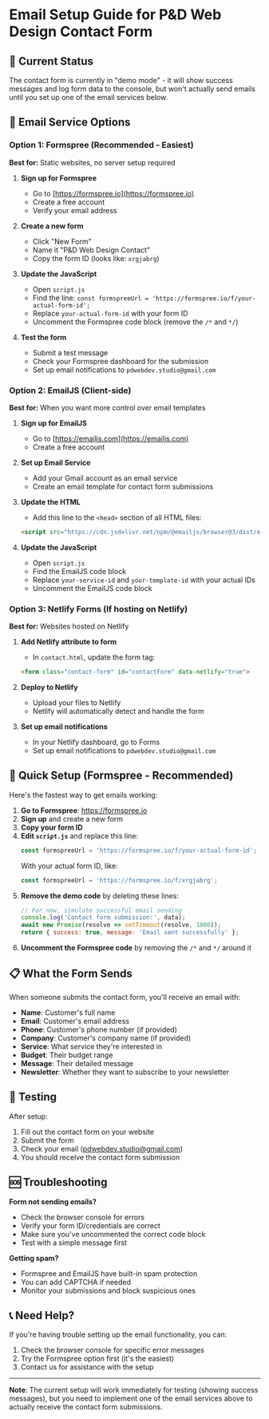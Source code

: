 # Email Setup Guide for P&D Web Design Contact Form

## 🚨 Current Status
The contact form is currently in "demo mode" - it will show success messages and log form data to the console, but won't actually send emails until you set up one of the email services below.

## 📧 Email Service Options

### Option 1: Formspree (Recommended - Easiest)
**Best for:** Static websites, no server setup required

1. **Sign up for Formspree**
   - Go to [https://formspree.io](https://formspree.io)
   - Create a free account
   - Verify your email address

2. **Create a new form**
   - Click "New Form"
   - Name it "P&D Web Design Contact"
   - Copy the form ID (looks like: `xrgjabrg`)

3. **Update the JavaScript**
   - Open `script.js`
   - Find the line: `const formspreeUrl = 'https://formspree.io/f/your-actual-form-id';`
   - Replace `your-actual-form-id` with your form ID
   - Uncomment the Formspree code block (remove the `/*` and `*/`)

4. **Test the form**
   - Submit a test message
   - Check your Formspree dashboard for the submission
   - Set up email notifications to `pdwebdev.studio@gmail.com`

### Option 2: EmailJS (Client-side)
**Best for:** When you want more control over email templates

1. **Sign up for EmailJS**
   - Go to [https://emailjs.com](https://emailjs.com)
   - Create a free account

2. **Set up Email Service**
   - Add your Gmail account as an email service
   - Create an email template for contact form submissions

3. **Update the HTML**
   - Add this line to the `<head>` section of all HTML files:
   ```html
   <script src="https://cdn.jsdelivr.net/npm/@emailjs/browser@3/dist/email.min.js"></script>
   ```

4. **Update the JavaScript**
   - Open `script.js`
   - Find the EmailJS code block
   - Replace `your-service-id` and `your-template-id` with your actual IDs
   - Uncomment the EmailJS code block

### Option 3: Netlify Forms (If hosting on Netlify)
**Best for:** Websites hosted on Netlify

1. **Add Netlify attribute to form**
   - In `contact.html`, update the form tag:
   ```html
   <form class="contact-form" id="contactForm" data-netlify="true">
   ```

2. **Deploy to Netlify**
   - Upload your files to Netlify
   - Netlify will automatically detect and handle the form

3. **Set up email notifications**
   - In your Netlify dashboard, go to Forms
   - Set up email notifications to `pdwebdev.studio@gmail.com`

## 🔧 Quick Setup (Formspree - Recommended)

Here's the fastest way to get emails working:

1. **Go to Formspree**: https://formspree.io
2. **Sign up** and create a new form
3. **Copy your form ID**
4. **Edit `script.js`** and replace this line:
   ```javascript
   const formspreeUrl = 'https://formspree.io/f/your-actual-form-id';
   ```
   With your actual form ID, like:
   ```javascript
   const formspreeUrl = 'https://formspree.io/f/xrgjabrg';
   ```
5. **Remove the demo code** by deleting these lines:
   ```javascript
   // For now, simulate successful email sending
   console.log('Contact form submission:', data);
   await new Promise(resolve => setTimeout(resolve, 1000));
   return { success: true, message: 'Email sent successfully' };
   ```
6. **Uncomment the Formspree code** by removing the `/*` and `*/` around it

## 📋 What the Form Sends

When someone submits the contact form, you'll receive an email with:
- **Name**: Customer's full name
- **Email**: Customer's email address
- **Phone**: Customer's phone number (if provided)
- **Company**: Customer's company name (if provided)
- **Service**: What service they're interested in
- **Budget**: Their budget range
- **Message**: Their detailed message
- **Newsletter**: Whether they want to subscribe to your newsletter

## 🧪 Testing

After setup:
1. Fill out the contact form on your website
2. Submit the form
3. Check your email (pdwebdev.studio@gmail.com)
4. You should receive the contact form submission

## 🆘 Troubleshooting

**Form not sending emails?**
- Check the browser console for errors
- Verify your form ID/credentials are correct
- Make sure you've uncommented the correct code block
- Test with a simple message first

**Getting spam?**
- Formspree and EmailJS have built-in spam protection
- You can add CAPTCHA if needed
- Monitor your submissions and block suspicious ones

## 📞 Need Help?

If you're having trouble setting up the email functionality, you can:
1. Check the browser console for specific error messages
2. Try the Formspree option first (it's the easiest)
3. Contact us for assistance with the setup

---

**Note**: The current setup will work immediately for testing (showing success messages), but you need to implement one of the email services above to actually receive the contact form submissions. 
